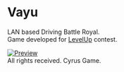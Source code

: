 # Vayu
LAN based Driving Battle Royal. <br>
Game developed for [LevelUp](http://levelup.fanafzar.com) contest.

[![Preview](https://res.cloudinary.com/marcomontalbano/image/upload/v1633209381/video_to_markdown/images/google-drive--1UzmQI0Z0OThCHuAIrjfGkjVWTJdfgkX--c05b58ac6eb4c4700831b2b3070cd403.jpg)](https://drive.google.com/file/d/1UzmQI0Z0OThCHuAIrjfGkjVWTJdfgkX-/view "Preview")
<br>
All rights received. Cyrus Game.
